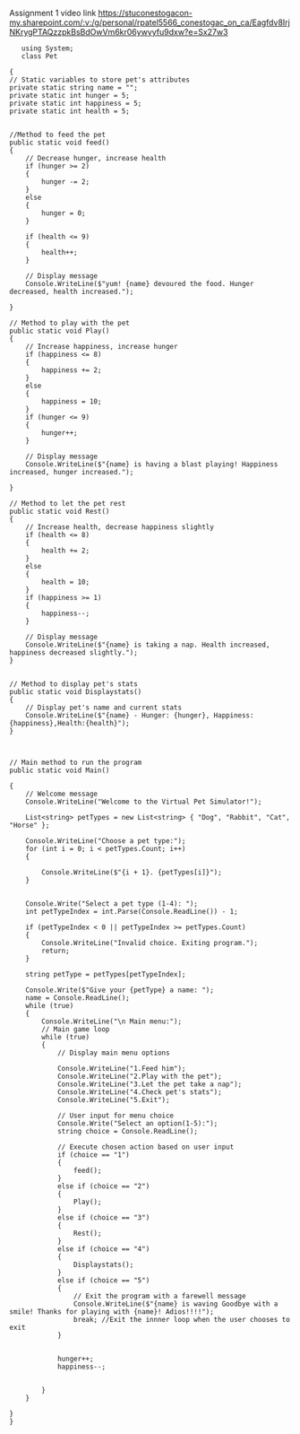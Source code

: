 Assignment 1 
video link
https://stuconestogacon-my.sharepoint.com/:v:/g/personal/rpatel5566_conestogac_on_ca/Eagfdv8IrjNKrygPTAQzzpkBsBdOwVm6kr06ywyyfu9dxw?e=Sx27w3
       
       
       
       
       
       
       
       using System;  
       class Pet
     
    {
    // Static variables to store pet's attributes
    private static string name = "";
    private static int hunger = 5;
    private static int happiness = 5;
    private static int health = 5;


    //Method to feed the pet
    public static void feed()
    {
        // Decrease hunger, increase health
        if (hunger >= 2)
        {
            hunger -= 2;
        }
        else
        {
            hunger = 0;
        }

        if (health <= 9)
        {
            health++;
        }

        // Display message
        Console.WriteLine($"yum! {name} devoured the food. Hunger decreased, health increased.");

    }

    // Method to play with the pet
    public static void Play()
    {
        // Increase happiness, increase hunger
        if (happiness <= 8)
        {
            happiness += 2;
        }
        else
        {
            happiness = 10;
        }
        if (hunger <= 9)
        {
            hunger++;
        }

        // Display message
        Console.WriteLine($"{name} is having a blast playing! Happiness increased, hunger increased.");

    }

    // Method to let the pet rest
    public static void Rest()
    {
        // Increase health, decrease happiness slightly
        if (health <= 8)
        {
            health += 2;
        }
        else
        {
            health = 10;
        }
        if (happiness >= 1)
        {
            happiness--;
        }

        // Display message
        Console.WriteLine($"{name} is taking a nap. Health increased, happiness decreased slightly.");
    }


    // Method to display pet's stats
    public static void Displaystats()
    {
        // Display pet's name and current stats
        Console.WriteLine($"{name} - Hunger: {hunger}, Happiness:{happiness},Health:{health}");
    }



    // Main method to run the program
    public static void Main()

    {
        // Welcome message
        Console.WriteLine("Welcome to the Virtual Pet Simulator!");

        List<string> petTypes = new List<string> { "Dog", "Rabbit", "Cat", "Horse" };

        Console.WriteLine("Choose a pet type:");
        for (int i = 0; i < petTypes.Count; i++)
        {

            Console.WriteLine($"{i + 1}. {petTypes[i]}");
        }


        Console.Write("Select a pet type (1-4): ");
        int petTypeIndex = int.Parse(Console.ReadLine()) - 1;

        if (petTypeIndex < 0 || petTypeIndex >= petTypes.Count)
        {
            Console.WriteLine("Invalid choice. Exiting program.");
            return;
        }

        string petType = petTypes[petTypeIndex];

        Console.Write($"Give your {petType} a name: ");
        name = Console.ReadLine();
        while (true)
        {
            Console.WriteLine("\n Main menu:");
            // Main game loop
            while (true)
            {
                // Display main menu options

                Console.WriteLine("1.Feed him");
                Console.WriteLine("2.Play with the pet");
                Console.WriteLine("3.Let the pet take a nap");
                Console.WriteLine("4.Check pet's stats");
                Console.WriteLine("5.Exit");

                // User input for menu choice
                Console.Write("Select an option(1-5):");
                string choice = Console.ReadLine();

                // Execute chosen action based on user input
                if (choice == "1")
                {
                    feed();
                }
                else if (choice == "2")
                {
                    Play();
                }
                else if (choice == "3")
                {
                    Rest();
                }
                else if (choice == "4")
                {
                    Displaystats();
                }
                else if (choice == "5")
                {
                    // Exit the program with a farewell message
                    Console.WriteLine($"{name} is waving Goodbye with a smile! Thanks for playing with {name}! Adios!!!!");
                    break; //Exit the innner loop when the user chooses to exit
                }


                hunger++;
                happiness--;


            }
        }

    }
    }


